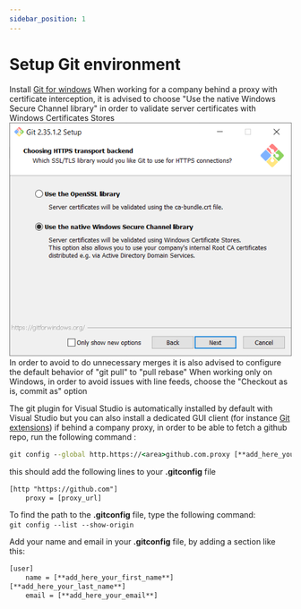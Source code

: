 ```yaml
---
sidebar_position: 1
---
```


# Setup Git environment 

Install [Git for windows](https://git-scm.com/download/win)
When working for a company behind a proxy with certificate interception, it is advised to choose "Use the native Windows Secure Channel library" in order to validate server certificates with Windows Certificates Stores
![Git Windows ssl](../../Images/GitSsl.png)
In order to avoid to do unnecessary merges it is also advised to configure the default behavior of "git pull" to "pull rebase"
When working only on Windows, in order to avoid issues with line feeds, choose the "Checkout as is, commit as" option

The git plugin for Visual Studio is automatically installed by default with Visual Studio but you can also install a dedicated GUI client (for instance [Git extensions](https://gitextensions.github.io/))
if behind a company proxy, in order to be able to fetch a github repo, run the following command :
```cmd
git config --global http.https://<area>github.com.proxy [**add_here_your_proxy_url**]
```

this should add the following lines to your **.gitconfig** file
```
[http "https://github.com"]
	proxy = [proxy_url]
```

To find the path to the **.gitconfig** file, type the following command:   
`git config --list --show-origin`   


Add your name and email in your **.gitconfig** file, by adding a section like this:
```
[user]
	name = [**add_here_your_first_name**] [**add_here_your_last_name**]
	email = [**add_here_your_email**]
```